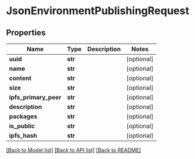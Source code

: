 # JsonEnvironmentPublishingRequest


## Properties
Name | Type | Description | Notes
------------ | ------------- | ------------- | -------------
**uuid** | **str** |  | [optional] 
**name** | **str** |  | [optional] 
**content** | **str** |  | [optional] 
**size** | **str** |  | [optional] 
**ipfs_primary_peer** | **str** |  | [optional] 
**description** | **str** |  | [optional] 
**packages** | **str** |  | [optional] 
**is_public** | **str** |  | [optional] 
**ipfs_hash** | **str** |  | [optional] 

[[Back to Model list]](../README.md#documentation-for-models) [[Back to API list]](../README.md#documentation-for-api-endpoints) [[Back to README]](../README.md)


